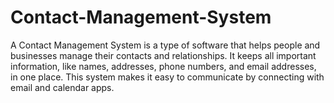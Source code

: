 # Contact-Management-System
A Contact Management System is a type of software that helps people and businesses manage their contacts and relationships. It keeps all important information, like names, addresses, phone numbers, and email addresses, in one place. This system makes it easy to communicate by connecting with email and calendar apps.
